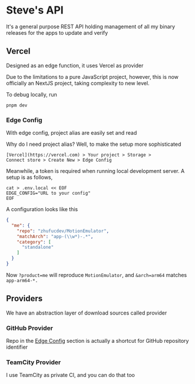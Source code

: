 # Steve's API

It's a general purpose REST API holding management
of all my binary releases for the apps to update and
verify

## Vercel

Designed as an edge function, it uses Vercel as provider

Due to the limitations to a pure JavaScript project, however,
this is now officially an NextJS project, taking complexity to
new level.

To debug locally, run

```shell
pnpm dev
```

### Edge Config

With edge config, project alias are easily set and read

Why do I need project alias?
Well, to make the setup more sophisticated

```
[Vercel](https://vercel.com) > Your project > Storage >
Connect store > Create New > Edge Config
```

Meanwhile, a token is required when running 
local development server. A setup is as follows,
```shell
cat > .env.local << EOF
EDGE_CONFIG="URL to your config"
EOF
```

A configuration looks like this

```json
{
  "me": {
    "repo": "zhufucdev/MotionEmulator",
    "matchArch": "app-(\\w*)-.*",
    "category": [
      "standalone"
    ]
  }
}
```

Now `?product=me` will reproduce `MotionEmulator`, and `&arch=arm64`
matches `app-arm64-*.`

## Providers

We have an abstraction layer of download sources called provider

### GitHub Provider

Repo in the [Edge Config](#edge-config) section is actually a shortcut
for GitHub repository identifier 

### TeamCity Provider

I use TeamCity as private CI, and you can do that too

